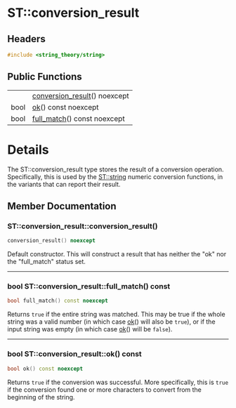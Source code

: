 # ST::conversion_result

## Headers
~~~c++
#include <string_theory/string>
~~~

## Public Functions

|    |   |
|---:|---|
|    | [conversion_result](#ctor_0)() noexcept |
| bool | [ok](#ok)() const noexcept |
| bool | [full_match](#full_match)() const noexcept |

# Details

The ST::conversion_result type stores the result of a conversion operation.
Specifically, this is used by the [ST::string](st_string.md) numeric conversion
functions, in the variants that can report their result.


## Member Documentation

<a name="ctor_0"></a>
### ST::conversion_result::conversion_result()
~~~c++
conversion_result() noexcept
~~~

Default constructor.  This will construct a result that has neither the "ok"
nor the "full_match" status set.

------

<a name="full_match"></a>
### bool ST::conversion_result::full_match() const
~~~c++
bool full_match() const noexcept
~~~

Returns `true` if the entire string was matched.  This may be true if the
whole string was a valid number (in which case [ok](#ok)() will also be `true`),
or if the input string was empty (in which case [ok](#ok)() will be `false`).

------

<a name="ok"></a>
### bool ST::conversion_result::ok() const
~~~c++
bool ok() const noexcept
~~~

Returns `true` if the conversion was successful.  More specifically, this is
`true` if the conversion found one or more characters to convert from the
beginning of the string.
